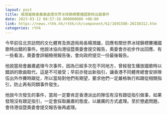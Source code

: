 ```yaml
---
layout: post
title: 楊潤雄稱會嚴肅處理世界冰球錦標賽播國歌時出錯事件
date: 2023-03-12 08:57:10.000000000 +08:00
link: https://news.rthk.hk/rthk/ch/component/k2/1691586-20230312.htm
categories: rthk
---
```


今早前往北京訪問的文化體育及旅遊局局長楊潤雄，回應有關世界冰球錦標賽播國歌時出錯的事件。他說冰協向港協暨奧委會提交報告，奧委會亦初步作出回應、有一些看法，奧委會詳細檢視報告後，會向政府提交一份最後報告。

他說當局會嚴肅處理今次事件，因為已經多次在不同地方，曾經發生播放國歌時以錯誤的歌曲取代，這是不可接受；早前亦發出新指引，讓香港不同體育總會安排隊伍出外作賽時跟從，所以當局對他們有期望，要求他們一定嚴格執行和跟從相關指引，防止再有同類事件發生。

他說今次發生的事件，當局一定要肯定香港派出的隊伍有沒有跟從指引做事，如果發現沒有跟足指引，一定會採取嚴肅的態度，以嚴厲的方式處理。至於懲處問題，會待港協暨奧委會提交報告後再處理。
